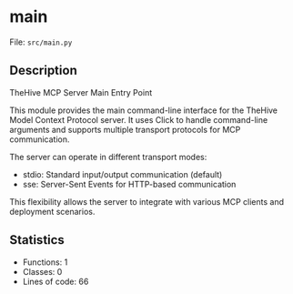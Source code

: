 # main

File: `src/main.py`

## Description

TheHive MCP Server Main Entry Point

This module provides the main command-line interface for the TheHive Model Context
Protocol server. It uses Click to handle command-line arguments and supports
multiple transport protocols for MCP communication.

The server can operate in different transport modes:
- stdio: Standard input/output communication (default)
- sse: Server-Sent Events for HTTP-based communication

This flexibility allows the server to integrate with various MCP clients
and deployment scenarios.

## Statistics

- Functions: 1
- Classes: 0
- Lines of code: 66

